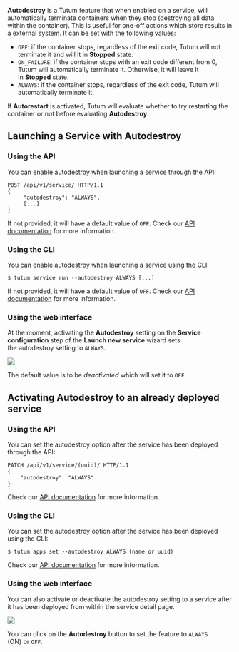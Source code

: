 **Autodestroy** is a Tutum feature that when enabled on a service, will automatically terminate containers when they stop (destroying all data within the container). This is useful for one-off actions which store results in a external system. It can be set with the following values:

-   `OFF`: if the container stops, regardless of the exit code, Tutum
    will not terminate it and will it in **Stopped** state.
-   `ON_FAILURE`: if the container stops with an exit code different
    from 0, Tutum will automatically terminate it. Otherwise, it will
    leave it in **Stopped** state.
-   `ALWAYS`: if the container stops, regardless of the exit code,
    Tutum will automatically terminate it.

If **Autorestart** is activated, Tutum will evaluate whether to try restarting the container or not before evaluating **Autodestroy**.

## Launching a Service with Autodestroy

### Using the API 

You can enable autodestroy when launching a service through the API:

```
POST /api/v1/service/ HTTP/1.1 
{
	 "autodestroy": "ALWAYS", 
	 [...] 
} 
```

If not provided, it will have a default value of `OFF`. Check our [API documentation](https://docs.tutum.co/v2/api/?http) for more information.

### Using the CLI

You can enable autodestroy when launching a service using the CLI:

```
$ tutum service run --autodestroy ALWAYS [...] 
```

If not provided, it will have a default value of `OFF`. Check our [API documentation](https://docs.tutum.co/v2/api/?shell) for more information.


### Using the web interface

At the moment, activating the **Autodestroy** setting on
the **Service configuration** step of the **Launch new
service** wizard sets the autodestroy setting to `ALWAYS`.

![](https://s.tutum.co/support/images/service-wizard-autodestroy.gif)

The default value is to be *deactivated* which will set it to `OFF`.

## Activating Autodestroy to an already deployed service

### Using the API

You can set the autodestroy option after the service has been
deployed through the API:

```
PATCH /api/v1/service/(uuid)/ HTTP/1.1 
{ 
	"autodestroy": "ALWAYS" 
} 
```

Check our [API documentation](https://docs.tutum.co/v2/api/?http) for more information.


### Using the CLI

You can set the autodestroy option after the service has been
deployed using the CLI:

```
$ tutum apps set --autodestroy ALWAYS (name or uuid) 
```

Check our [API documentation](https://docs.tutum.co/v2/api/?shell) for more information.


### Using the web interface

You can also activate or deactivate the autodestroy setting to a service
after it has been deployed from within the service detail page.

![](https://s.tutum.co/support/images/service-autodestroy-enable-disable.gif)

You can click on the **Autodestroy** button to set the feature to `ALWAYS` (ON) or `OFF`.